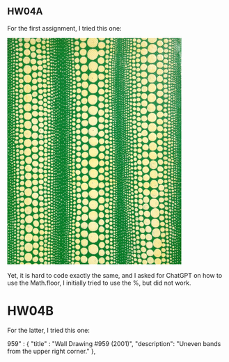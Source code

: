 ## HW04A
For the first assignment, I tried this one:

![alt text](image.png)

Yet, it is hard to code exactly the same, and I asked for ChatGPT on how to use the  Math.floor, I initially tried to use the %, but did not work.

# HW04B
For the latter, I tried this one: 

959" : {
    "title" : "Wall Drawing #959 (2001)",
    "description": "Uneven bands from the upper right corner."
  },
